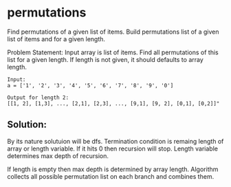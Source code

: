 # permutations
Find permutations of a given list of items. Build permutations list of a given list of items and for a given length.

Problem Statement:
Input array is list of items. Find all permutations of this list for a given length.
If length is not given, it should defaults to array length.

```
Input:
a = ['1', '2', '3', '4', '5', '6', '7', '8', '9', '0']
```
```
Output for length 2: 
[[1, 2], [1,3], ..., [2,1], [2,3], ..., [9,1], [9, 2], [0,1], [0,2]]"
```

## Solution:
By its nature solutuion will be dfs. Termination condition is remaing length of array or length variable.
If it hits 0 then recursion will stop. Length variable determines max depth of recursion. 

If length is empty then max depth is determined by array length. Algorithm collects all
 possible permutation list on each branch and combines them.